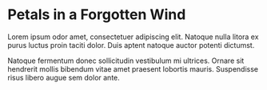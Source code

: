 Petals in a Forgotten Wind
==========================

Lorem ipsum odor amet, consectetuer adipiscing elit.
Natoque nulla litora ex purus luctus proin taciti dolor.
Duis aptent natoque auctor potenti dictumst.

Natoque fermentum donec sollicitudin vestibulum mi ultrices.
Ornare sit hendrerit mollis bibendum vitae amet praesent lobortis mauris.
Suspendisse risus libero augue sem dolor ante.
